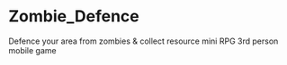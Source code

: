 # Zombie_Defence
 Defence your area from zombies  & collect resource mini RPG 3rd person mobile game
